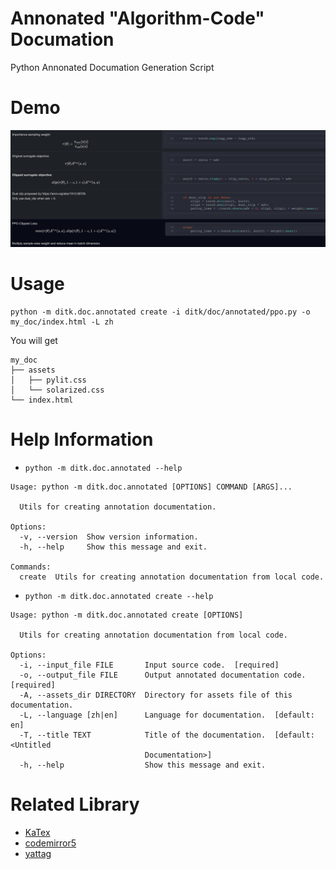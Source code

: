 # Annonated "Algorithm-Code" Documation

Python Annonated Documation Generation Script

# Demo

<div align="center">
    <a href="https://github.com/opendilab/DI-toolkit"><img width="800px" height="auto" src="demo.png"></a>
</div>

# Usage

```shell
python -m ditk.doc.annotated create -i ditk/doc/annotated/ppo.py -o my_doc/index.html -L zh
```

You will get

```text
my_doc
├── assets
│   ├── pylit.css
│   └── solarized.css
└── index.html
```

# Help Information

* `python -m ditk.doc.annotated --help`

```text
Usage: python -m ditk.doc.annotated [OPTIONS] COMMAND [ARGS]...

  Utils for creating annotation documentation.

Options:
  -v, --version  Show version information.
  -h, --help     Show this message and exit.

Commands:
  create  Utils for creating annotation documentation from local code.
```

* `python -m ditk.doc.annotated create --help`

```text
Usage: python -m ditk.doc.annotated create [OPTIONS]

  Utils for creating annotation documentation from local code.

Options:
  -i, --input_file FILE       Input source code.  [required]
  -o, --output_file FILE      Output annotated documentation code.  [required]
  -A, --assets_dir DIRECTORY  Directory for assets file of this documentation.
  -L, --language [zh|en]      Language for documentation.  [default: en]
  -T, --title TEXT            Title of the documentation.  [default: <Untitled
                              Documentation>]
  -h, --help                  Show this message and exit.
```

# Related Library

- [KaTex](https://github.com/KaTeX/KaTeX)
- [codemirror5](https://github.com/codemirror/codemirror5)
- [yattag](https://www.yattag.org/)
